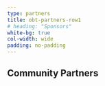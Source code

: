 ```yaml
---
type: partners
title: obt-partners-row1
# heading: "Sponsors"
white-bg: true
col-width: wide
padding: no-padding
---
```


## <span class="emphasized-header">Community Partners</span>

